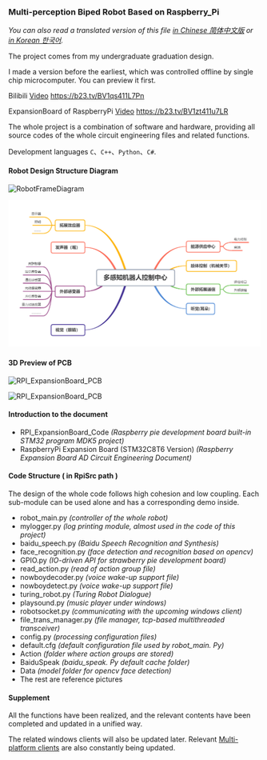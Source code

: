 ### Multi-perception Biped Robot Based on Raspberry_Pi

_You can also read a translated version of this file [in Chinese 简体中文版](https://github.com/ClimbSnail/Robot_For_RaspberryPi/blob/master/README.md) or [in Korean 한국어]()._

The project comes from my undergraduate graduation design.

I made a version before the earliest, which was controlled offline by single chip microcomputer. You can preview it first.

Bilibili [Video](https://b23.tv/BV1qs411L7Pn) https://b23.tv/BV1qs411L7Pn

ExpansionBoard of RaspberryPi [Video](https://b23.tv/BV1zt411u7LR) https://b23.tv/BV1zt411u7LR

The whole project is a combination of software and hardware, providing all source codes of the whole circuit engineering files and related functions.

Development languages `C`、`C++`、`Python`、`C#`.

#### Robot Design Structure Diagram
![RobotFrameDiagram](https://gitee.com/ClimbSnailQ/Project_Image/raw/master/Robot_For_RaspberryPi/RobotFrameDiagram_mini.png "RobotFrameDiagram_mini.png")

![RobotFrameDiagram](./Image/RobotFrameDiagram_mini.png "RobotFrameDiagram_mini.png")
   

#### 3D Preview of PCB
![RPI_ExpansionBoard_PCB](https://gitee.com/ClimbSnailQ/Project_Image/raw/master/Robot_For_RaspberryPi/RPI_ExpansionBoard_PCB.jpg)

![RPI_ExpansionBoard_PCB](./Image/RPI_ExpansionBoard_PCB.jpg)

#### Introduction to the document
* RPI_ExpansionBoard_Code _(Raspberry pie development board built-in STM32 program MDK5 project)_
* RaspberryPi Expansion Board (STM32C8T6 Version) _(Raspberry Expansion Board AD Circuit Engineering Document)_

#### Code Structure ( in RpiSrc path )
The design of the whole code follows high cohesion and low coupling. Each sub-module can be used alone and has a corresponding demo inside.

* robot_main.py _(controller of the whole robot)_
* mylogger.py _(log printing module, almost used in the code of this project)_
* baidu_speech.py _(Baidu Speech Recognition and Synthesis)_
* face_recognition.py _(face detection and recognition based on opencv)_
* GPIO.py _(IO-driven API for strawberry pie development board)_
* read_action.py _(read of action group file)_
* nowboydecoder.py _(voice wake-up support file)_
* nowboydetect.py _(voice wake-up support file)_
* turing_robot.py _(Turing Robot Dialogue)_
* playsound.py _(music player under windows)_
* robotsocket.py _(communicating with the upcoming windows client)_
* file_trans_manager.py _(file manager, tcp-based multithreaded transceiver)_
* config.py _(processing configuration files)_
* default.cfg _(default configuration file used by robot_main. Py)_
* Action _(folder where action groups are stored)_
* BaiduSpeak _(baidu_speak. Py default cache folder)_
* Data _(model folder for opencv face detection)_
* The rest are reference pictures 

#### Supplement

All the functions have been realized, and the relevant contents have been completed and updated in a unified way.

The related windows clients will also be updated later. 
Relevant [Multi-platform clients](https://github.com/ClimbSnail/RobotGeneralController) are also constantly being updated.